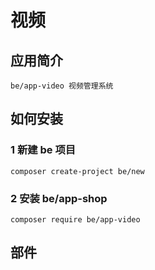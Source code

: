 # 视频

## 应用简介

    be/app-video 视频管理系统


## 如何安装

### 1 新建 be 项目

    composer create-project be/new

### 2 安装 be/app-shop

    composer require be/app-video




## 部件

